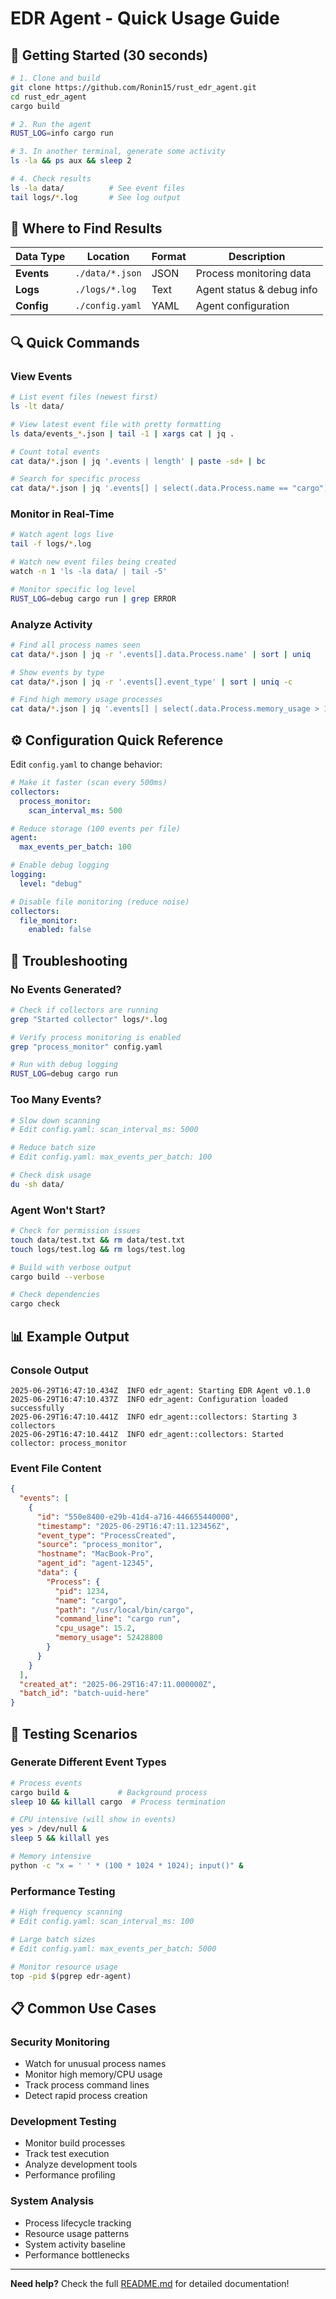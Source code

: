 # EDR Agent - Quick Usage Guide

## 🚀 Getting Started (30 seconds)

```bash
# 1. Clone and build
git clone https://github.com/Ronin15/rust_edr_agent.git
cd rust_edr_agent
cargo build

# 2. Run the agent
RUST_LOG=info cargo run

# 3. In another terminal, generate some activity
ls -la && ps aux && sleep 2

# 4. Check results
ls -la data/          # See event files
tail logs/*.log       # See log output
```

## 📁 Where to Find Results

| Data Type | Location | Format | Description |
|-----------|----------|--------|-------------|
| **Events** | `./data/*.json` | JSON | Process monitoring data |
| **Logs** | `./logs/*.log` | Text | Agent status & debug info |
| **Config** | `./config.yaml` | YAML | Agent configuration |

## 🔍 Quick Commands

### View Events
```bash
# List event files (newest first)
ls -lt data/

# View latest event file with pretty formatting
ls data/events_*.json | tail -1 | xargs cat | jq .

# Count total events
cat data/*.json | jq '.events | length' | paste -sd+ | bc

# Search for specific process
cat data/*.json | jq '.events[] | select(.data.Process.name == "cargo")'
```

### Monitor in Real-Time
```bash
# Watch agent logs live
tail -f logs/*.log

# Watch new event files being created
watch -n 1 'ls -la data/ | tail -5'

# Monitor specific log level
RUST_LOG=debug cargo run | grep ERROR
```

### Analyze Activity
```bash
# Find all process names seen
cat data/*.json | jq -r '.events[].data.Process.name' | sort | uniq

# Show events by type
cat data/*.json | jq -r '.events[].event_type' | sort | uniq -c

# Find high memory usage processes
cat data/*.json | jq '.events[] | select(.data.Process.memory_usage > 100000000)'
```

## ⚙️ Configuration Quick Reference

Edit `config.yaml` to change behavior:

```yaml
# Make it faster (scan every 500ms)
collectors:
  process_monitor:
    scan_interval_ms: 500

# Reduce storage (100 events per file)
agent:
  max_events_per_batch: 100

# Enable debug logging
logging:
  level: "debug"

# Disable file monitoring (reduce noise)
collectors:
  file_monitor:
    enabled: false
```

## 🐛 Troubleshooting

### No Events Generated?
```bash
# Check if collectors are running
grep "Started collector" logs/*.log

# Verify process monitoring is enabled
grep "process_monitor" config.yaml

# Run with debug logging
RUST_LOG=debug cargo run
```

### Too Many Events?
```bash
# Slow down scanning
# Edit config.yaml: scan_interval_ms: 5000

# Reduce batch size
# Edit config.yaml: max_events_per_batch: 100

# Check disk usage
du -sh data/
```

### Agent Won't Start?
```bash
# Check for permission issues
touch data/test.txt && rm data/test.txt
touch logs/test.log && rm logs/test.log

# Build with verbose output
cargo build --verbose

# Check dependencies
cargo check
```

## 📊 Example Output

### Console Output
```
2025-06-29T16:47:10.434Z  INFO edr_agent: Starting EDR Agent v0.1.0
2025-06-29T16:47:10.437Z  INFO edr_agent: Configuration loaded successfully
2025-06-29T16:47:10.441Z  INFO edr_agent::collectors: Starting 3 collectors
2025-06-29T16:47:10.441Z  INFO edr_agent::collectors: Started collector: process_monitor
```

### Event File Content
```json
{
  "events": [
    {
      "id": "550e8400-e29b-41d4-a716-446655440000",
      "timestamp": "2025-06-29T16:47:11.123456Z",
      "event_type": "ProcessCreated",
      "source": "process_monitor",
      "hostname": "MacBook-Pro",
      "agent_id": "agent-12345",
      "data": {
        "Process": {
          "pid": 1234,
          "name": "cargo",
          "path": "/usr/local/bin/cargo",
          "command_line": "cargo run",
          "cpu_usage": 15.2,
          "memory_usage": 52428800
        }
      }
    }
  ],
  "created_at": "2025-06-29T16:47:11.000000Z",
  "batch_id": "batch-uuid-here"
}
```

## 🎯 Testing Scenarios

### Generate Different Event Types
```bash
# Process events
cargo build &           # Background process
sleep 10 && killall cargo  # Process termination

# CPU intensive (will show in events)
yes > /dev/null &
sleep 5 && killall yes

# Memory intensive
python -c "x = ' ' * (100 * 1024 * 1024); input()" &
```

### Performance Testing
```bash
# High frequency scanning
# Edit config.yaml: scan_interval_ms: 100

# Large batch sizes  
# Edit config.yaml: max_events_per_batch: 5000

# Monitor resource usage
top -pid $(pgrep edr-agent)
```

## 📋 Common Use Cases

### Security Monitoring
- Watch for unusual process names
- Monitor high memory/CPU usage
- Track process command lines
- Detect rapid process creation

### Development Testing
- Monitor build processes
- Track test execution
- Analyze development tools
- Performance profiling

### System Analysis
- Process lifecycle tracking
- Resource usage patterns
- System activity baseline
- Performance bottlenecks

---

**Need help?** Check the full [README.md](../README.md) for detailed documentation!
